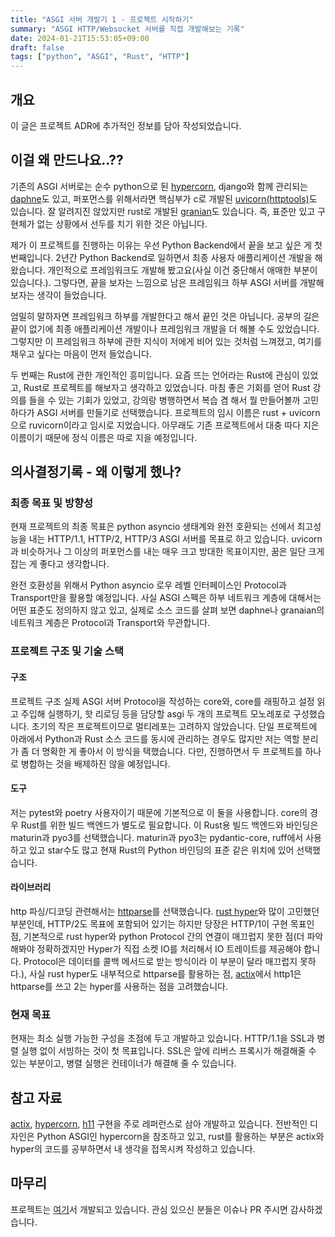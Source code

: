 ```yaml
---
title: "ASGI 서버 개발기 1 - 프로젝트 시작하기"
summary: "ASGI HTTP/Websocket 서버를 직접 개발해보는 기록"
date: 2024-01-21T15:53:05+09:00
draft: false
tags: ["python", "ASGI", "Rust", "HTTP"]
---
```

## 개요
이 글은 프로젝트 ADR에 추가적인 정보를 담아 작성되었습니다.

## 이걸 왜 만드나요..??

기존의 ASGI 서버로는 순수 python으로 된 [hypercorn](https://github.com/pgjones/hypercorn), django와 함께 관리되는 [daphne](https://github.com/django/daphne)도 있고, 퍼포먼스를 위해서라면 핵심부가 c로 개발된 [uvicorn(httptools)](https://github.com/encode/uvicorn)도 있습니다. 잘 알려지진 않았지만 rust로 개발된 [granian](https://github.com/emmett-framework/granian)도 있습니다. 즉, 표준만 있고 구현체가 없는 상황에서 선두를 치기 위한 것은 아닙니다.

제가 이 프로젝트를 진행하는 이유는 우선  Python Backend에서 끝을 보고 싶은 게 첫 번째입니다. 2년간 Python Backend로 일하면서 최종 사용자 애플리케이션 개발을 해 왔습니다. 개인적으로 프레임워크도 개발해 봤고요(사실 이건 중단해서 애매한 부분이 있습니다.). 그렇다면, 끝을 보자는 느낌으로 남은 프레임워크 하부 ASGI 서버를 개발해보자는 생각이 들었습니다.

엄밀히 말하자면 프레임워크 하부를 개발한다고 해서 끝인 것은 아닙니다. 공부의 길은 끝이 없기에 최종 애플리케이션 개발이나 프레임워크 개발을 더 해볼 수도 있었습니다. 그렇지만 이 프레임워크 하부에 관한 지식이 저에게 비어 있는 것처럼 느껴졌고, 여기를 채우고 싶다는 마음이 먼저 들었습니다.

두 번째는 Rust에 관한 개인적인 흥미입니다. 요즘 뜨는 언어라는 Rust에 관심이 있었고, Rust로 프로젝트를 해보자고 생각하고 있었습니다. 마침 좋은 기회를 얻어 Rust 강의를 들을 수 있는 기회가 있었고, 강의랑 병행하면서 복습 겸 해서 뭘 만들어볼까 고민하다가 ASGI 서버를 만들기로 선택했습니다. 
프로젝트의 임시 이름은 rust + uvicorn으로 ruvicorn이라고 임시로 지었습니다. 아무래도 기존 프로젝트에서 대충 따다 지은 이름이기 때문에 정식 이름은 따로 지을 예정입니다. 


## 의사결정기록 - 왜 이렇게 했나?
### 최종 목표 및 방향성
현재 프로젝트의 최종 목표은 python asyncio 생태계와 완전 호환되는 선에서 최고성능을 내는 HTTP/1.1, HTTP/2, HTTP/3 ASGI 서버를 목표로 하고 있습니다. uvicorn과 비슷하거나 그 이상의 퍼포먼스를 내는 매우 크고 방대한 목표이지만, 꿈은 일단 크게 잡는 게 좋다고 생각합니다. 

완전 호환성을 위해서 Python asyncio 로우 레벨 인터페이스인 Protocol과 Transport만을 활용할 예정입니다. 사실 ASGI 스펙은 하부 네트워크 계층에 대해서는 어떤 표준도 정의하지 않고 있고, 실제로 소스 코드를 살펴 보면 daphne나 granaian의 네트워크 계층은 Protocol과 Transport와 무관합니다. 

### 프로젝트 구조 및 기술 스택
#### 구조
프로젝트 구조 실제 ASGI 서버 Protocol을 작성하는 core와, core를 래핑하고 설정 읽고 주입해 실행하기, 핫 리로딩 등을 담당할 asgi 두 개의 프로젝트 모노레포로 구성했습니다. 초기의 작은 프로젝트이므로 멀티레포는 고려하지 않았습니다. 단일 프로젝트에 아래에서 Python과 Rust 소스 코드를 동시에 관리하는 경우도 많지만 저는 역할 분리가 좀 더 명확한 게 좋아서 이 방식을 택했습니다. 다만, 진행하면서 두 프로젝트를 하나로 병합하는 것을 배제하진 않을 예정입니다.
#### 도구
저는 pytest와 poetry 사용자이기 때문에 기본적으로 이 둘을 사용합니다. core의 경우 Rust를 위한 빌드 백엔드가 별도로 필요합니다. 이 Rust용 빌드 백엔드와 바인딩은 maturin과 pyo3를 선택했습니다. maturin과 pyo3는 pydantic-core, ruff에서 사용하고 있고 star수도 많고 현재 Rust의 Python 바인딩의 표준 같은 위치에 있어 선택했습니다. 
#### 라이브러리
http 파싱/디코딩 관련해서는 [httparse](https://github.com/seanmonstar/httparse)를 선택했습니다. [rust hyper](https://github.com/hyperium/hyper)와 많이 고민했던 부분인데, HTTP/2도 목표에 포함되어 있기는 하지만 당장은 HTTP/1이 구현 목표인 점, 기본적으로 rust hyper와 python Protocol 간의 연결이 매끄럽지 못한 점(더 파악해봐야 정확하겠지만 Hyper가 직접 소켓 IO를 처리해서 IO 트레이트를 제공해야 합니다. Protocol은 데이터를 콜백 메서드로 받는 방식이라 이 부분이 달라 매끄럽지 못하다.), 사실 rust hyper도 내부적으로 httparse를 활용하는 점, [actix](https://github.com/actix/actix-web)에서 http1은 httparse를 쓰고 2는 hyper를 사용하는 점을 고려했습니다. 

### 현재 목표
현재는 최소 실행 가능한 구성을 초점에 두고 개발하고 있습니다. HTTP/1.1을 SSL과 병렬 실행 없이 서빙하는 것이 첫 목표입니다. SSL은 앞에 리버스 프록시가 해결해줄 수 있는 부분이고, 병렬 실행은 컨테이너가 해결해 줄 수 있습니다.

## 참고 자료
[actix](https://github.com/actix/actix-web), [hypercorn](https://github.com/pgjones/hypercorn), [h11](https://github.com/python-hyper/h11) 구현을 주로 레퍼런스로 삼아 개발하고 있습니다. 전반적인 디자인은 Python ASGI인 hypercorn을 참조하고 있고, rust를 활용하는 부분은 actix와 hyper의 코드를 공부하면서 내 생각을 접목시켜 작성하고 있습니다. 

## 마무리
프로젝트는 [여기](https://github.com/maintain0404/ruvicorn-asgi)서 개발되고 있습니다. 관심 있으신 분들은 이슈나 PR 주시면 감사하겠습니다.